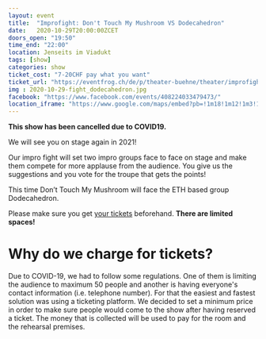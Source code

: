 ```yaml
---
layout: event
title:  "Improfight: Don't Touch My Mushroom VS Dodecahedron"
date:   2020-10-29T20:00:00ZCET
doors_open: "19:50"
time_end: "22:00"
location: Jenseits im Viadukt
tags: [show]
categories: show
ticket_cost: "7-20CHF pay what you want"
ticket_url: "https://eventfrog.ch/de/p/theater-buehne/theater/improfight-6709810408271672127.html"
img : 2020-10-29-fight_dodecahedron.jpg
facebook: "https://www.facebook.com/events/408224033479473/"
location_iframe: "https://www.google.com/maps/embed?pb=!1m18!1m12!1m3!1d2701.3164958683724!2d8.52006681583793!3d47.38625731116593!2m3!1f0!2f0!3f0!3m2!1i1024!2i768!4f13.1!3m3!1m2!1s0x47900a15619f4fa9%3A0x124e7e779b279679!2sjenseits+im+Viadukt!5e0!3m2!1sen!2sch!4v1529147583692"
---
```

<div class="massage-box alert-warning">
  <strong>
    <i class="fa fa-exclamation-triangle"></i>
    This show has been cancelled due to COVID19.
  </strong>
  <p>We will see you on stage again in 2021!</p>
</div>
<!--more-->

Our impro fight will set two impro groups face to face on stage and make them compete for more applause from the audience. You give us the suggestions and you vote for the troupe that gets the points!

This time Don’t Touch My Mushroom will face the ETH based group Dodecahedron.

Please make sure you get [your tickets]({{ticket_url}}) beforehand. **There are limited spaces!**

# Why do we charge for tickets?

Due to COVID-19, we had to follow some regulations. One of them is limiting the audience to maximum 50 people and another is having everyone's contact information (i.e. telephone number). For that the easiest and fastest solution was using a ticketing platform.  We decided to set a minimum price in order to make sure people would come to the show after having reserved a ticket. The money that is collected will be used to pay for the room and the rehearsal premises.
